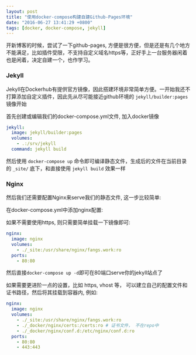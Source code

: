 ```yaml
---
layout: post
title: "使用docker-compose构建自建Github-Pages环境"
date: "2016-06-27 13:41:29 +0800"
tags: [docker, docker-compose, jekyll]
---
```


开新博客的时候，尝试了一下github-pages, 方便是很方便，但是还是有几个地方不能满足，比如插件受限，不支持自定义域名https等，正好手上一台服务器闲着也是闲着，决定自建一个，也作学习。

### Jekyll

Jekyll在Dockerhub有提供官方镜像，因此搭建环境非常简单方便。一开始我还不打算添加自定义插件，因此先从尽可能接近github环境的 `jekyll/builder:pages` 镜像开始

首先创建或编辑我们的docker-compose.yml文件, 加入docker镜像

```yaml
jekyll:
  image: jekyll/builder:pages
  volumes:
    - .:/srv/jekyll
  command: jekyll build
```

然后使用 `docker-compose up` 命令即可编译静态文件，生成后的文件在当前目录的 `_site/` 底下，和直接使用 `jekyll build` 效果一样

### Nginx

然后我们还需要配置Nginx来serve我们的静态文件, 这一步比较简单:

在docker-compose.yml中添加nginx配置:

如果不需要使用https, 则只需要简单挂载一下镜像即可:

```yaml
nginx:
  image: nginx
  volumes:
    - ./_site:/usr/share/nginx/fangs.work:ro
  ports:
    - 80:80
```

然后直接`docker-compose up -d`即可在80端口serve你的jekyll站点了

如果需要更进阶一点的设置，比如 https, vhost 等， 可以建立自己的配置文件和证书路径，然后将其挂载到容器内, 例如:

```yaml
nginx:
  image: nginx
  volumes:
    - ./_site:/usr/share/nginx/fangs.work:ro
    - ./_docker/nginx/certs:/certs:ro # 证书文件， 不在repo中
    - ./_docker/nginx/conf.d:/etc/nginx/conf.d:ro
  ports:
    - 80:80
    - 443:443
```

